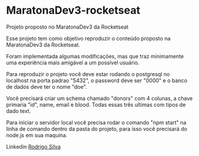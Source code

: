 # MaratonaDev3-rocketseat
Projeto proposto no MaratonaDev3 da Rocketseat

Esse projeto tem como objetivo reproduzir o conteúdo proposto na MaratonaDev3 da Rocketseat.

Foram implementada algumas modificações, mas que traz minimamente uma experiência mais amigável a um possível usuário.

Para reproduzir o projeto você deve estar rodando o postgresql no localhost na porta padrao "5432", 
o password deve ser "0000" e o banco de dados deve ter o nome "doe". 

Você precisará criar um schema chamado "donors" com 4 colunas, a chave primaria "id", name, email e blood. 
Todas essas três ultimas com tipos de dado text.

Para iniciar o servidor local você precisa rodar o comando "npm start" na linha de comando dentro da pasta do projeto, 
para isso você precisará do node.js em sua maquina.

Linkedin [Rodrigo Silva](https://www.linkedin.com/in/rodrigo-silva-579943138/)
